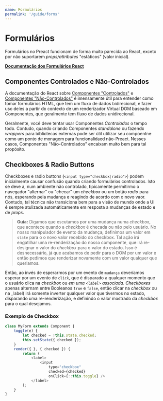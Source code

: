 ```yaml
---
name: Formulários
permalink: '/guide/forms'
---
```


# Formulários

Formulários no Preact funcionam de forma muito parecida ao React, exceto por não suportarem _props/attributes_ "estáticos" (valor inicial).

**[Documentação dos Formulários React ](https://facebook.github.io/react/docs/forms.html)**


## Componentes Controlados e Não-Controlados

A documentação do React sobre [Componentes "Controlados"](https://facebook.github.io/react/docs/forms.html#controlled-components) e [Componentes "Não-Controlados"](https://facebook.github.io/react/docs/forms.html#uncontrolled-components) 
é imensamente útil para entender como tomar formulários HTML, que tem um fluxo de dados bidirecional, e fazer uso deles a partir do contexto de um renderizador Virtual DOM baseado em Componentes, que geralmente tem fluxo de dados unidirecional.

Geralmente, você deve tentar usar Componentes _Controlados_ o tempo todo. Contudo, quando criando Componentes _standalone_ ou fazendo _wrappers_ para bibliotecas externas pode ser útil utilizar seu compoentne como um ponto de monagem para funcionalidaed não-Preact. Nesses casos, Componentes "Não-Controlados" encaixam muito bem para tal propósito.

## Checkboxes & Radio Buttons

Checkboxes e radio buttons (`<input type="checkbox|radio">`) podem inicialmente causar confusão quando criando formulários controlados. Isto se deve a, num ambiente não controlado, tipicamente permitirmo o navegador "alternar" ou "checar" um _checkbox_ ou um botão _radio_ para nós, esperando pela mudança e reagindo de acordo com o novo vaor.
Contudo, tal técnica não transiciona bem para a visão de mundo onde a UI é sempre atulizada automáticamente em resposta a mudanças de estado e de _props_.


> **Guia:** Digamos que escutamos por uma mudança numa _checkbox_, que acontece quando a _checkbox_ é checada ou não pelo usuário. No nosso manipulador de evento da mudança, definimos um valor em `state` para o o novo valor recebido do checkbox. Tal ação irá engatilhar uma re-renderização do nosso componente, que irá re-designar o valor do _checkbox_ para o valor do estado. Isso é desnecessário, já que acabamos de pedir para o DOM por um valor e então pedimos que renderizar novamente com um valor qualquer que queriamos.

Então, ao invés de esperarmos por um evento de `mudança` deveríamos esperar por um evento de `click`, que é disparado a qualquer momento que o usuário clica na _checkbox_ ou _em uma `<label>` associada_. _Checkboxes_ apenas alternam entre Booleanos `true` e `false`, então clicar na _checkbox_ ou na _label) irá somente inverter qualquer valor que tivermos no estado, disparando uma re-renderização, e definindo o valor mostrado da _checkbox_ para o qual desejamos.

### Exemplo de Checkbox 

```js
class MyForm extends Component {
    toggle(e) {
        let checked = !this.state.checked;
        this.setState({ checked });
    }
    render({ }, { checked }) {
        return (
            <label>
                <input
                    type="checkbox"
                    checked={checked}
                    onClick={::this.toggle} />
            </label>
        );
    }
}
```
